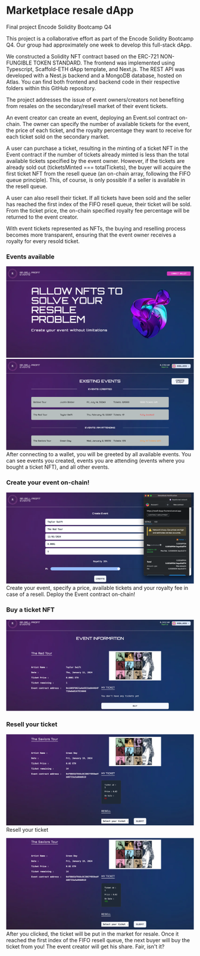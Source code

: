 # Marketplace resale dApp

Final project Encode Solidity Bootcamp Q4

This project is a collaborative effort as part of the Encode Solidity Bootcamp Q4. Our group had approximately one week to develop this full-stack dApp.

We constructed a Solidity NFT contract based on the ERC-721 NON-FUNGIBLE TOKEN STANDARD. The frontend was implemented using Typescript, Scaffold-ETH dApp template, and Next.js. The REST API was developed with a Nest.js backend and a MongoDB database, hosted on Atlas. You can find both frontend and backend code in their respective folders within this GitHub repository.

The project addresses the issue of event owners/creators not benefiting from resales on the secondary/resell market of their event tickets.

An event creator can create an event, deploying an Event.sol contract on-chain. The owner can specify the number of available tickets for the event, the price of each ticket, and the royalty percentage they want to receive for each ticket sold on the secondary market.

A user can purchase a ticket, resulting in the minting of a ticket NFT in the Event contract if the number of tickets already minted is less than the total available tickets specified by the event owner. However, if the tickets are already sold out (ticketsMinted === totalTickets), the buyer will acquire the first ticket NFT from the resell queue (an on-chain array, following the FIFO queue principle). This, of course, is only possible if a seller is available in the resell queue.

A user can also resell their ticket. If all tickets have been sold and the seller has reached the first index of the FIFO resell queue, their ticket will be sold. From the ticket price, the on-chain specified royalty fee percentage will be returned to the event creator.

With event tickets represented as NFTs, the buying and reselling process becomes more transparent, ensuring that the event owner receives a royalty for every resold ticket.

### Events available

![Landing Page](./images/landing-page.png)
![Landing Page after connecting](./images/landing-page-wallet-connected.png)
After connecting to a wallet, you will be greeted by all available events. You can see events you created, events you are attending (events where you bought a ticket NFT), and all other events.

### Create your event on-chain!

![Create Event](./images/create-event.png)
Create your event, specify a price, available tickets and your royalty fee in case of a resell. Deploy the Event contract on-chain!

### Buy a ticket NFT

![Buy a ticket NFT](./images/event-page.png)

### Resell your ticket

![Resell Ticket](./images/after-buying-ticket.png)
Resell your ticket

![Resell Ticket Queue](./images/reselling-ticket.png)
After you clicked, the ticket will be put in the market for resale. Once it reached the first index of the FIFO resell queue, the next buyer will buy the ticket from you! The event creator will get his share. Fair, isn't it?
